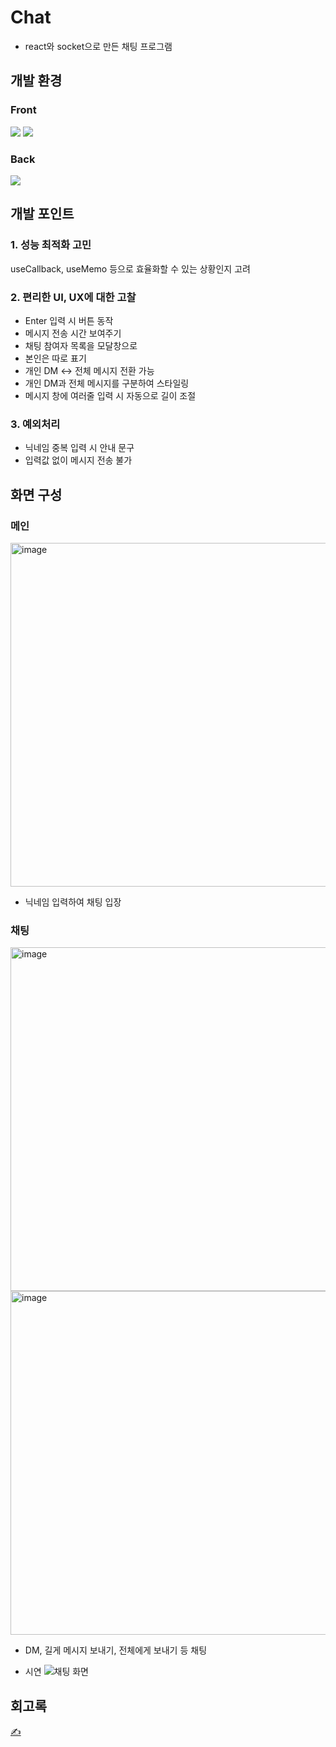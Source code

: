 # Chat
- react와 socket으로 만든 채팅 프로그램

## 개발 환경
### Front
<img src="https://img.shields.io/badge/react-61DAFB?style=for-the-badge&logo=react&logoColor=black"> <img src="https://img.shields.io/badge/javascript-F7DF1E?style=for-the-badge&logo=javascript&logoColor=black">

### Back
<img src="https://img.shields.io/badge/node.js-339933?style=for-the-badge&logo=Node.js&logoColor=white">

## 개발 포인트
### 1. 성능 최적화 고민
useCallback, useMemo 등으로 효율화할 수 있는 상황인지 고려
### 2. 편리한 UI, UX에 대한 고찰
- Enter 입력 시 버튼 동작
- 메시지 전송 시간 보여주기
- 채팅 참여자 목록을 모달창으로
- 본인은 따로 표기
- 개인 DM <-> 전체 메시지 전환 가능
- 개인 DM과 전체 메시지를 구분하여 스타일링
- 메시지 창에 여러줄 입력 시 자동으로 길이 조절

### 3. 예외처리
- 닉네임 중복 입력 시 안내 문구
- 입력값 없이 메시지 전송 불가

## 화면 구성
### 메인
<img width="550" alt="image" src="https://github.com/riverhye/chat/assets/77149171/8bbf6764-2a04-4f21-87f0-930cac4560b8">

- 닉네임 입력하여 채팅 입장


### 채팅
<img width="550" alt="image" src="https://github.com/riverhye/chat/assets/77149171/7257e72b-4148-41dc-b32d-949be7e85fc0">

<img width="550" alt="image" src="https://github.com/riverhye/chat/assets/77149171/0ddaf45b-d650-4ac5-b8cf-2b03212274a0">

- DM, 길게 메시지 보내기, 전체에게 보내기 등 채팅


- 시연
![채팅 화면](https://github.com/riverhye/chat/assets/77149171/f4c55cc3-4d30-4b8f-9796-29fb6e180e33)


## 회고록
[✍️](https://velog.io/@riverhye/chat-project)

